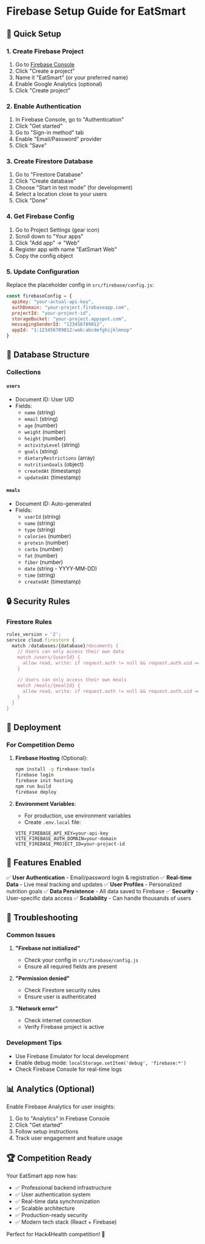 # Firebase Setup Guide for EatSmart

## 🚀 Quick Setup

### 1. Create Firebase Project

1. Go to [Firebase Console](https://console.firebase.google.com/)
2. Click "Create a project"
3. Name it "EatSmart" (or your preferred name)
4. Enable Google Analytics (optional)
5. Click "Create project"

### 2. Enable Authentication

1. In Firebase Console, go to "Authentication"
2. Click "Get started"
3. Go to "Sign-in method" tab
4. Enable "Email/Password" provider
5. Click "Save"

### 3. Create Firestore Database

1. Go to "Firestore Database"
2. Click "Create database"
3. Choose "Start in test mode" (for development)
4. Select a location close to your users
5. Click "Done"

### 4. Get Firebase Config

1. Go to Project Settings (gear icon)
2. Scroll down to "Your apps"
3. Click "Add app" → "Web"
4. Register app with name "EatSmart Web"
5. Copy the config object

### 5. Update Configuration

Replace the placeholder config in `src/firebase/config.js`:

```javascript
const firebaseConfig = {
  apiKey: "your-actual-api-key",
  authDomain: "your-project.firebaseapp.com",
  projectId: "your-project-id",
  storageBucket: "your-project.appspot.com",
  messagingSenderId: "123456789012",
  appId: "1:123456789012:web:abcdefghijklmnop"
}
```

## 📁 Database Structure

### Collections

#### `users`
- Document ID: User UID
- Fields:
  - `name` (string)
  - `email` (string)
  - `age` (number)
  - `weight` (number)
  - `height` (number)
  - `activityLevel` (string)
  - `goals` (string)
  - `dietaryRestrictions` (array)
  - `nutritionGoals` (object)
  - `createdAt` (timestamp)
  - `updatedAt` (timestamp)

#### `meals`
- Document ID: Auto-generated
- Fields:
  - `userId` (string)
  - `name` (string)
  - `type` (string)
  - `calories` (number)
  - `protein` (number)
  - `carbs` (number)
  - `fat` (number)
  - `fiber` (number)
  - `date` (string - YYYY-MM-DD)
  - `time` (string)
  - `createdAt` (timestamp)

## 🔒 Security Rules

### Firestore Rules

```javascript
rules_version = '2';
service cloud.firestore {
  match /databases/{database}/documents {
    // Users can only access their own data
    match /users/{userId} {
      allow read, write: if request.auth != null && request.auth.uid == userId;
    }
    
    // Users can only access their own meals
    match /meals/{mealId} {
      allow read, write: if request.auth != null && request.auth.uid == resource.data.userId;
    }
  }
}
```

## 🚀 Deployment

### For Competition Demo

1. **Firebase Hosting** (Optional):
   ```bash
   npm install -g firebase-tools
   firebase login
   firebase init hosting
   npm run build
   firebase deploy
   ```

2. **Environment Variables**:
   - For production, use environment variables
   - Create `.env.local` file:
   ```
   VITE_FIREBASE_API_KEY=your-api-key
   VITE_FIREBASE_AUTH_DOMAIN=your-domain
   VITE_FIREBASE_PROJECT_ID=your-project-id
   ```

## 🎯 Features Enabled

✅ **User Authentication** - Email/password login & registration
✅ **Real-time Data** - Live meal tracking and updates
✅ **User Profiles** - Personalized nutrition goals
✅ **Data Persistence** - All data saved to Firebase
✅ **Security** - User-specific data access
✅ **Scalability** - Can handle thousands of users

## 🔧 Troubleshooting

### Common Issues

1. **"Firebase not initialized"**
   - Check your config in `src/firebase/config.js`
   - Ensure all required fields are present

2. **"Permission denied"**
   - Check Firestore security rules
   - Ensure user is authenticated

3. **"Network error"**
   - Check internet connection
   - Verify Firebase project is active

### Development Tips

- Use Firebase Emulator for local development
- Enable debug mode: `localStorage.setItem('debug', 'firebase:*')`
- Check Firebase Console for real-time logs

## 📊 Analytics (Optional)

Enable Firebase Analytics for user insights:

1. Go to "Analytics" in Firebase Console
2. Click "Get started"
3. Follow setup instructions
4. Track user engagement and feature usage

## 🏆 Competition Ready

Your EatSmart app now has:
- ✅ Professional backend infrastructure
- ✅ User authentication system
- ✅ Real-time data synchronization
- ✅ Scalable architecture
- ✅ Production-ready security
- ✅ Modern tech stack (React + Firebase)

Perfect for Hack4Health competition! 🎉 